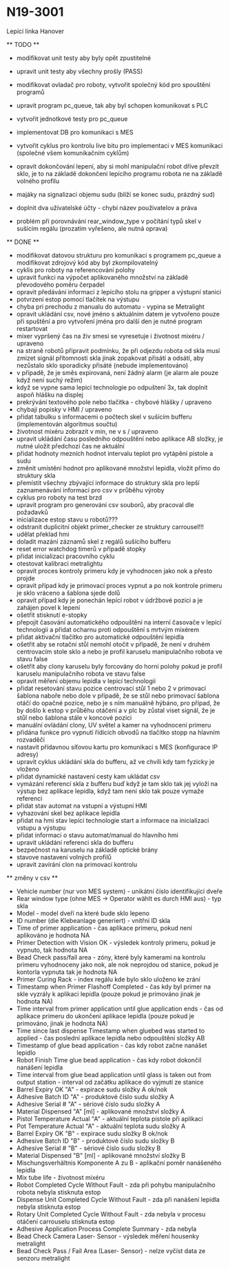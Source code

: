 # N19-3001
Lepící linka Hanover



** TODO **
* modifikovat unit testy aby byly opět zpustitelné
* upravit unit testy aby všechny prošly (PASS)
* modifikovat ovladač pro roboty, vytvořit společný kód pro spouštění programů
* upravit program pc_queue, tak aby byl schopen komunikovat s PLC
* vytvořit jednotkové testy pro pc_queue
* implementovat DB pro komunikaci s MES
* vytvořit cyklus pro kontrolu live bitu pro implementaci v MES komunikaci (společné všem komunikačním cyklům)

* opravit dokončování lepení, aby si mohl manipulační robot dříve převzít
  sklo, je to na základě dokončení lepícího programu robota ne na základě
volného profilu
* majáky na signalizaci objemu sudu (blíží se konec sudu, prázdný sud)
* doplnit dva užívatelské účty - chybí název použivatelov a práva
* problém při porovnávání rear_window_type v počítání typů skel v sušícím regálu (prozatím vyřešeno, ale nutná oprava)




** DONE **
* modifikovat datovou strukturu pro komunikaci s programem pc_queue a modifikovat zdrojový kód aby byl zkompilovatelný
* cyklis pro roboty na referencování polohy
* upravit funkci na výpočet aplikovaného množství na základě převodového poměru čerpadel
* opravit předávání informací z lepícího stolu na gripper a výstupní stanici
* potvrzení estop pomocí tlačítek na výstupu
* chyba pri prechodu z manualu do automatu - vypina se Metralight
* opravit ukládání csv, nové jméno s aktuálním datem je vytvořeno pouze při spuštění a pro vytvoření jména pro další den je nutné program restartovat
* mixer vypršený čas na živ smesi se vyresetuje i životnost mixéru / upraveno
* na straně robotů připravit podmínku, že při odjezdu robota od skla musí zmizet signál přítomnosti skla jinak zopakovat přisátí a odsátí, aby nezůstalo sklo sporadicky přisáté (nebude implementováno)
* v případě, že je směs expirovaná, není žádný alarm (je alarm ale pouze když není suchý režim)
* když se vypne sama lepici technologie po odpuštení 3x, tak doplnit aspoň hlášku na displej
* prekrývání textového pole nebo tlačítka - chybové hlášky / upraveno
* chybaji popisky v HMI / upraveno
* přidat tabulku s informacemi o počtech skel v sušícím bufferu
  (implementován algoritmus součtu)
* životnost mixéru zobrazit v min, ne v s / upraveno
* upravit ukládání času posledního odpouštění nebo aplikace AB složky, je
  nutné uložit předchozí čas ne aktuální
* přidat hodnoty mezních hodnot intervalu teplot pro vytápění pistole a sudu
* změnit umístění hodnot pro aplikované množství lepidla, vložit přímo do
  struktury skla
* přemístit všechny zbývající informace do struktury skla pro lepší
  zaznamenávání informací pro csv v průběhu výroby
* cyklus pro roboty na test brzd
* upravit program pro generování csv souborů, aby pracoval dle požadavků
* inicializace estop stavu u robotů???
* odstranit duplicitní objekt primer_checker ze struktury carrousel!!!
* udělat překlad hmi
* doladit mazání záznamů skel z regálů sušícího bufferu
* reset error watchdog timerů v případě stopky
* přidat inicializaci pracovního cyklu
* otestovat kalibraci metralightu
* opravit proces kontroly primeru kdy je vyhodnocen jako nok a přesto projde
* opravit případ kdy je primovací proces vypnut a po nok kontrole primeru je sklo vráceno a šablona sjede dolů
* opravit případ kdy je ponechán lepící robot v údržbové pozici a je zahájen
  povel k lepení
* ošetřit stisknutí e-stopky
* přepojit časování automatického odpouštění na interní časovače v lepící
  technologii a přidat ocharnu proti odpouštění s mrtvým mixérem
* přidat aktivační tlačítko pro automatické odpouštění lepidla
* ošetřit aby se rotační stůl nemohl otočit v případě, že není v druhém
  centrovacím stole sklo a nebo je profil karuselu manipulačního robota ve
stavu false
* ošetřit aby clony karuselu byly forcovány do horní polohy pokud je profil
  karuselu manipulačního robota ve stavu false
* opravit měření objemu lepidla v lepicí technologii
* přidat resetování stavu pozice centrovací stůl 1 nebo 2 v primovací šablona naboře nebo dole v případě, že se
  stůl nebo primovací šablona otáčí do opačné pozice, nebo je s ním manuálně hýbáno, pro případ, že
by došlo k estop v průběhu otáčení a v plc by zůstal viset signál, že je stůl
nebo šablona stále v koncové pozici
* manuální ovládání clony, UV světel a kamer na vyhodnocení primeru
* přidána funkce pro vypnutí řídících obvodů na tlačítko stopp na hlavním
  rozvaděči
* nastavit přídavnou síťovou kartu pro komunikaci s MES (konfigurace IP adresy)
* upravit cyklus ukládání skla do bufferu, až ve chvíli kdy tam fyzicky je
  vloženo
* přidat dynamické nastavení cesty kam ukládat csv
* vymázání referencí skla z bufferu buď když je tam sklo tak jej vyloží na
  výstup bez aplikace lepidla, když tam není sklo tak pouze vymaže referenci
* přidat stav automat na vstupní a výstupní HMI
* vyhazování skel bez aplikace lepidla
* přidat na hmi stav lepící technologie start a informace na inicializaci
  vstupu a výstupu
* přidat informaci o stavu automat/manual do hlavního hmi
* upravit ukládání referenci skla do bufferu
* bezpečnost na karuselu na základě optické brány
* stavove nastavení volných profilů
* upravit zavírání clon na primovací kontrolu



** změny v csv **
* Vehicle number (nur von MES system) - unikátní číslo identifikující dveře
* Rear window type (ohne MES -> Operator wählt es durch HMI aus) - typ skla
* Model - model dveří na které bude sklo lepeno
* ID number (die Klebeanlage generiert) - vnitřní ID skla
* Time of primer application - čas aplikace primeru, pokud není aplikováno je
  hodnota NA
* Primer Detection with Vision OK - výsledek kontroly primeru, pokud je
  vypnuto, tak hodnota NA
* Bead Check pass/fail area - zóny, které byly kamerami na kontrolu primeru
  vyhodnoceny jako nok, ale nok neprojdou od stanice, pokud je kontorla
vypnuta tak je hodnota NA
* Primer Curing Rack - index regálu kde bylo sklo uloženo ke zrání
* Timestamp when Primer Flashoff Completed - čas kdy byl primer na skle
  vyzrály k aplikaci lepidla (pouze pokud je primováno jinak je hodnota NA)
* Time interval from primer application until glue application ends - čas od
  aplikace primeru do ukončení aplikace lepidla (pouze pokud je primováno,
jinak je hodnota NA)
* Time since last dispense Timestamp when gluebed was started to applied - čas
  poslední aplikace lepidla nebo odpouštění složky AB
* Timestamp of glue bead application - čas kdy robot začne nanášet lepidlo
* Robot Finish Time glue bead application - čas kdy robot dokončil nanášení
  lepidla
* Time interval from glue bead application until glass is taken out from
  output station - interval od začátku aplikace do vyjmutí ze stanice
* Barrel Expiry OK "A" - expirace sudu složky A ok/nok
* Adhesive Batch ID "A" - produktové číslo sudu složky A
* Adhesive Serial # "A" - sériové číslo sudu složky A
* Material Dispensed "A" [ml] - aplikované množství složky A
* Pistol Temperature Actual "A" - aktuální teplota pistole při aplikaci
* Pot Temperature Actual "A" - aktuální teplota sudu složky A
* Barrel Expiry OK "B" - expirace sudu složky B ok/nok
* Adhesive Batch ID "B" - produktové číslo sudu složky B
* Adhesive Serial # "B" - sériové číslo sudu složky B
* Material Dispensed "B" [ml] - aplikované množství složky B
* Mischungsverhältnis Komponente A zu B - aplikační poměr nanášeného lepidla
* Mix tube life - životnost mixéru
* Robot Completed Cycle Without Fault - zda při pohybu manipulačního robota
  nebyla stisknuta estop
* Dispense Unit Completed Cycle Without Fault - zda při nanášení lepidla
  nebyla stisknuta estop
* Rotary Unit Completed Cycle Without Fault - zda nebyla v procesu otáčení
  carrouselu stisknuta estop
* Adhesive Application Process Complete Summary - zda nebyla
* Bead Check Camera Laser- Sensor - výsledek měření housenky metralight
* Bead Check Pass / Fail Area (Laser- Sensor) - nelze vyčíst data ze senzoru metralight
